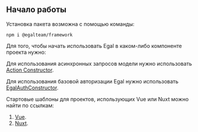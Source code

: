## Начало работы

Установка пакета возможна с помощью команды:
```
npm i @egalteam/framework
```

Для того, чтобы начать использовать Egal в каком-либо компоненте проекта нужно:

Для использования асинхронных запросов модели нужно использовать [Action Constructor](/client/action_constructor.md).

Для использования базовой авторизации Egal нужно использовать [EgalAuthConstructor](/client/example_auth.md).

Стартовые шаблоны для проектов, использующих Vue или Nuxt можно найти по ссылкам:
1. [Vue](https://github.com/egal/egal-vue-project).
2. [Nuxt](https://github.com/egal/egal-nuxt-project).